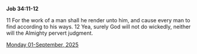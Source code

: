 **Job 34:11-12**

11 For the work of a man shall he render unto him, and cause every man to find according to his ways. 12 Yea, surely God will not do wickedly, neither will the Almighty pervert judgment.

[Monday 01-September, 2025](https://getbible.life/kjv/Job/34/11-12)
